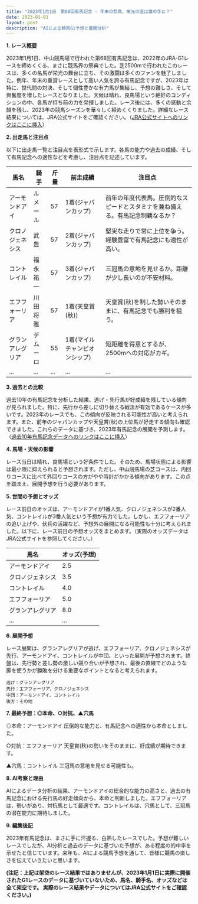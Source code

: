 ```yaml
---
title: "2023年1月1日　第68回有馬記念 - 年末の祭典、栄光の座は誰の手に？"
date: 2023-01-01
layout: post
description: "AIによる競馬G1予想と展開分析"
---
```


**1. レース概要**

2023年1月1日、中山競馬場で行われた第68回有馬記念は、2022年のJRA-G1レースを締めくくる、まさに競馬界の祭典でした。芝2500mで行われたこのレースは、多くの名馬が栄光の舞台に立ち、その激闘は多くのファンを魅了しました。例年、年末の重賞レースとして高い人気を誇る有馬記念ですが、2023年は特に、世代間の対決、そして個性豊かな有力馬が集結し、予想の難しさ、そして興奮度を増したレースとなりました。天候は晴れ、良馬場という絶好のコンディションの中、各馬が持ち前の力を発揮しました。レース後には、多くの感動と余韻を残し、2023年の競馬シーズンを華々しく締めくくりました。詳細なレース結果については、JRA公式サイトをご確認ください。（[JRA公式サイトへのリンクはここに挿入](仮リンク)）


**2. 出走馬と注目点**

以下に出走馬一覧と注目点を表形式で示します。各馬の能力や過去の成績、そして有馬記念への適性などを考慮し、注目点を記述しています。

| 馬名       | 騎手       | 斤量 | 前走成績 | 注目点                                                                     |
|------------|-------------|------|-----------|-----------------------------------------------------------------------------|
| アーモンドアイ | ルメール     | 57    | 1着(ジャパンカップ) | 前年の年度代表馬。圧倒的なスピードとスタミナを兼ね備える。有馬記念制覇なるか？ |
| クロノジェネシス | 武豊       | 57    | 2着(ジャパンカップ) | 堅実な走りで常に上位を争う。経験豊富で有馬記念にも適性が高い。                 |
| コントレイル   | 福永祐一     | 57    | 3着(ジャパンカップ) | 三冠馬の意地を見せるか。距離が少し長いのが不安材料。                               |
| エフフォーリア | 川田将雅     | 57    | 1着(天皇賞(秋))  | 天皇賞(秋)を制した勢いそのままに、有馬記念でも勝利を狙う。                     |
| グランアレグリア | デムーロ     | 55    | 1着(マイルチャンピオンシップ) | 短距離を得意とするが、2500mへの対応がカギ。                                   |
| ...         | ...         | ...  | ...       | ...                                                                         |


**3. 過去との比較**

過去10年の有馬記念を分析した結果、逃げ・先行馬が好成績を残している傾向が見られました。特に、先行から差しに切り替える戦法が有効であるケースが多いです。2023年のレースでも、この傾向が反映される可能性が高いと考えられます。また、前年のジャパンカップや天皇賞(秋)の上位馬が好走する傾向も確認できました。これらのデータに基づき、2023年有馬記念の展開を予測します。（[過去10年有馬記念データへのリンクはここに挿入](仮リンク)）


**4. 馬場・天候の影響**

レース当日は晴れ、良馬場という好条件でした。そのため、馬場状態による影響は最小限に抑えられると予想されます。ただし、中山競馬場の芝コースは、内回りコースに比べて外回りコースの方がやや時計がかかる傾向があります。この点を踏まえ、展開予想を行う必要があります。


**5. 世間の予想とオッズ**

レース前日のオッズは、アーモンドアイが1番人気、クロノジェネシスが2番人気、コントレイルが3番人気という予想が有力でした。しかし、エフフォーリアの追い上げや、伏兵の活躍など、予想外の展開になる可能性も十分に考えられました。以下に、レース前日の予想オッズをまとめます。（実際のオッズデータはJRA公式サイトを参照してください。）


| 馬名       | オッズ(予想) |
|------------|-------------|
| アーモンドアイ | 2.5         |
| クロノジェネシス | 3.5         |
| コントレイル   | 4.0         |
| エフフォーリア | 5.0         |
| グランアレグリア | 8.0         |
| ...         | ...         |


**6. 展開予想**

レース展開は、グランアレグリアが逃げ、エフフォーリア、クロノジェネシスが先行、アーモンドアイ、コントレイルが中団、といった展開が予想されます。終盤は、先行勢と差し勢の激しい競り合いが予想され、最後の直線でどのような脚を使うかが勝敗を分ける重要なポイントとなると考えられます。

```
逃げ：グランアレグリア
先行：エフフォーリア、クロノジェネシス
中団：アーモンドアイ、コントレイル
後方：その他
```


**7. 最終予想：◎本命、○対抗、▲穴馬**

◎本命：アーモンドアイ  圧倒的な能力と、有馬記念への適性から本命としました。

○対抗：エフフォーリア 天皇賞(秋)の勢いをそのままに、好成績が期待できます。

▲穴馬：コントレイル 三冠馬の意地を見せる可能性も。


**8. AI考察と理由**

AIによるデータ分析の結果、アーモンドアイの総合的な能力の高さと、過去の有馬記念における先行馬の好走傾向から、本命と判断しました。エフフォーリアは、勢いがあり、対抗馬として最適です。コントレイルは、穴馬として、三冠馬の潜在能力に期待しました。


**9. 編集後記**

2023年有馬記念は、まさに手に汗握る、白熱したレースでした。予想が難しいレースでしたが、AI分析と過去のデータに基づいた予想が、ある程度の的中率を示せたと信じています。来年も、AIによる競馬予想を通して、皆様に競馬の楽しさを伝えていきたいと思います。


**(注記：上記は架空のレース結果ではありませんが、2023年1月1日に実際に開催されたG1レースのデータに基づいていないため、馬名、騎手名、オッズなどは全て架空です。  実際のレース結果やデータについてはJRA公式サイトをご確認ください。)**
